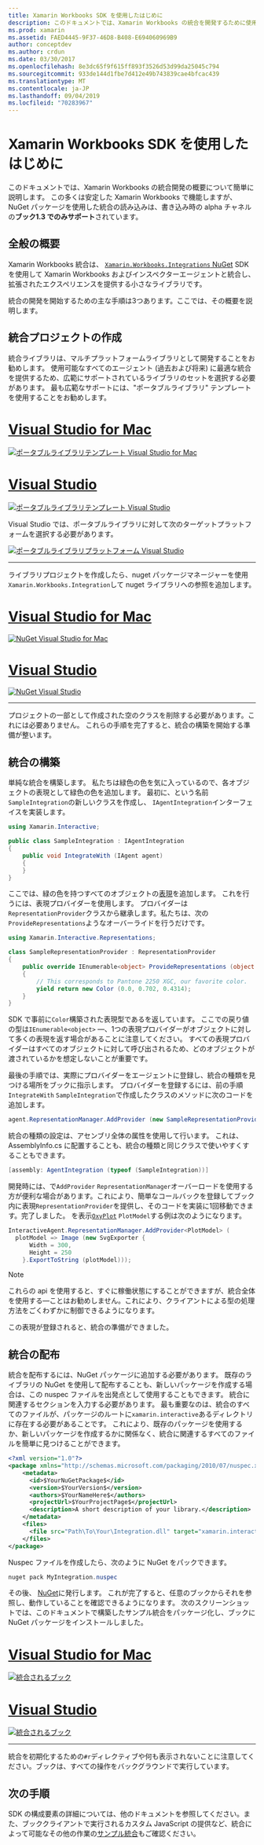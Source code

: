 ```yaml
---
title: Xamarin Workbooks SDK を使用したはじめに
description: このドキュメントでは、Xamarin Workbooks の統合を開発するために使用できる Xamarin Workbooks SDK の概要について説明します。
ms.prod: xamarin
ms.assetid: FAED4445-9F37-46D8-B408-E694060969B9
author: conceptdev
ms.author: crdun
ms.date: 03/30/2017
ms.openlocfilehash: 8e3dc65f9f615ff893f3526d53d99da25045c794
ms.sourcegitcommit: 933de144d1fbe7d412e49b743839cae4bfcac439
ms.translationtype: MT
ms.contentlocale: ja-JP
ms.lasthandoff: 09/04/2019
ms.locfileid: "70283967"
---
```

# <a name="getting-started-with-the-xamarin-workbooks-sdk"></a>Xamarin Workbooks SDK を使用したはじめに

このドキュメントでは、Xamarin Workbooks の統合開発の概要について簡単に説明します。 この多くは安定した Xamarin Workbooks で機能しますが、NuGet パッケージを使用した統合の読み込みは、書き込み時の alpha チャネルの**ブック1.3 でのみサポート**されています。

## <a name="general-overview"></a>全般の概要

Xamarin Workbooks 統合は、 [ `Xamarin.Workbooks.Integrations` NuGet][nuget] SDK を使用して Xamarin Workbooks およびインスペクターエージェントと統合し、拡張されたエクスペリエンスを提供する小さなライブラリです。

統合の開発を開始するための主な手順は3つあります。ここでは、その概要を説明します。

## <a name="creating-the-integration-project"></a>統合プロジェクトの作成

統合ライブラリは、マルチプラットフォームライブラリとして開発することをお勧めします。 使用可能なすべてのエージェント (過去および将来) に最適な統合を提供するため、広範にサポートされているライブラリのセットを選択する必要があります。 最も広範なサポートには、"ポータブルライブラリ" テンプレートを使用することをお勧めします。

# <a name="visual-studio-for-mactabmacos"></a>[Visual Studio for Mac](#tab/macos)

[![ポータブルライブラリテンプレート Visual Studio for Mac](images/xamarin-studio-pcl.png)](images/xamarin-studio-pcl.png#lightbox)

# <a name="visual-studiotabwindows"></a>[Visual Studio](#tab/windows)

[![ポータブルライブラリテンプレート Visual Studio](images/visual-studio-pcl.png)](images/visual-studio-pcl.png#lightbox)

Visual Studio では、ポータブルライブラリに対して次のターゲットプラットフォームを選択する必要があります。

[![ポータブルライブラリプラットフォーム Visual Studio](images/visual-studio-pcl-platforms.png)](images/visual-studio-pcl-platforms.png#lightbox)

-----

ライブラリプロジェクトを作成したら、nuget パッケージマネージャーを使用`Xamarin.Workbooks.Integration`して nuget ライブラリへの参照を追加します。

# <a name="visual-studio-for-mactabmacos"></a>[Visual Studio for Mac](#tab/macos)

[![NuGet Visual Studio for Mac](images/xamarin-studio-nuget.png)](images/xamarin-studio-nuget.png#lightbox)

# <a name="visual-studiotabwindows"></a>[Visual Studio](#tab/windows)

[![NuGet Visual Studio](images/visual-studio-nuget.png)](images/visual-studio-nuget.png#lightbox)

-----

プロジェクトの一部として作成された空のクラスを削除する必要があります。これには必要ありません。 これらの手順を完了すると、統合の構築を開始する準備が整います。

## <a name="building-an-integration"></a>統合の構築

単純な統合を構築します。 私たちは緑色の色を気に入っているので、各オブジェクトの表現として緑色の色を追加します。 最初に、という名前`SampleIntegration`の新しいクラスを作成し、 `IAgentIntegration`インターフェイスを実装します。

```csharp
using Xamarin.Interactive;

public class SampleIntegration : IAgentIntegration
{
    public void IntegrateWith (IAgent agent)
    {
    }
}
```

ここでは、緑の色を持つすべてのオブジェクトの[表現](~/tools/workbooks/sdk/representations.md)を追加します。 これを行うには、表現プロバイダーを使用します。 プロバイダーは`RepresentationProvider`クラスから継承します。私たちは、次の`ProvideRepresentations`ようなオーバーライドを行うだけです。

```csharp
using Xamarin.Interactive.Representations;

class SampleRepresentationProvider : RepresentationProvider
{
    public override IEnumerable<object> ProvideRepresentations (object obj)
    {
        // This corresponds to Pantone 2250 XGC, our favorite color.
        yield return new Color (0.0, 0.702, 0.4314);
    }
}
```

SDK で事前に`Color`構築された表現型であるを返しています。
ここでの戻り値の型は`IEnumerable<object>` &mdash;、1つの表現プロバイダーがオブジェクトに対して多くの表現を返す場合があることに注意してください。 すべての表現プロバイダーはすべてのオブジェクトに対して呼び出されるため、どのオブジェクトが渡されているかを想定しないことが重要です。

最後の手順では、実際にプロバイダーをエージェントに登録し、統合の種類を見つける場所をブックに指示します。 プロバイダーを登録するには、前の手順`IntegrateWith` `SampleIntegration`で作成したクラスのメソッドに次のコードを追加します。

```csharp
agent.RepresentationManager.AddProvider (new SampleRepresentationProvider ());
```

統合の種類の設定は、アセンブリ全体の属性を使用して行います。 これは、AssemblyInfo.cs に配置することも、統合の種類と同じクラスで使いやすくすることもできます。

```csharp
[assembly: AgentIntegration (typeof (SampleIntegration))]
````

開発時には、で`AddProvider` `RepresentationManager`オーバーロードを使用する方が便利な場合があります。これにより、簡単なコールバックを登録してブック内に表現`RepresentationProvider`を提供し、そのコードを実装に1回移動できます。完了しました。 を表示[`OxyPlot`][oxyplot] `PlotModel`する例は次のようになります。

```csharp
InteractiveAgent.RepresentationManager.AddProvider<PlotModel> (
  plotModel => Image (new SvgExporter {
      Width = 300,
      Height = 250
    }.ExportToString (plotModel)));
```

> [!NOTE]
> これらの api を使用すると、すぐに稼働状態にすることができますが、統合全体を使用する&mdash;ことはお勧めしません。これにより、クライアントによる型の処理方法をごくわずかに制御できるようになります。

この表現が登録されると、統合の準備ができました。

## <a name="shipping-your-integration"></a>統合の配布

統合を配布するには、NuGet パッケージに追加する必要があります。
既存のライブラリの NuGet を使用して配布することも、新しいパッケージを作成する場合は、この nuspec ファイルを出発点として使用することもできます。
統合に関連するセクションを入力する必要があります。 最も重要なのは、統合のすべてのファイルが、パッケージのルートに`xamarin.interactive`あるディレクトリに存在する必要があることです。 これにより、既存のパッケージを使用するか、新しいパッケージを作成するかに関係なく、統合に関連するすべてのファイルを簡単に見つけることができます。

```xml
<?xml version="1.0"?>
<package xmlns="http://schemas.microsoft.com/packaging/2010/07/nuspec.xsd">
    <metadata>
      <id>$YourNuGetPackage$</id>
      <version>$YourVersion$</version>
      <authors>$YourNameHere$</authors>
      <projectUrl>$YourProjectPage$</projectUrl>
      <description>A short description of your library.</description>
    </metadata>
    <files>
      <file src="Path\To\Your\Integration.dll" target="xamarin.interactive" />
    </files>
</package>
```

Nuspec ファイルを作成したら、次のように NuGet をパックできます。

```csharp
nuget pack MyIntegration.nuspec
```

その後、 [NuGet][nugetorg]に発行します。 これが完了すると、任意のブックからそれを参照し、動作していることを確認できるようになります。 次のスクリーンショットでは、このドキュメントで構築したサンプル統合をパッケージ化し、ブックに NuGet パッケージをインストールしました。

# <a name="visual-studio-for-mactabmacos"></a>[Visual Studio for Mac](#tab/macos)

[![統合されるブック](images/mac-workbooks-integrated.png)](images/mac-workbooks-integrated.png#lightbox)

# <a name="visual-studiotabwindows"></a>[Visual Studio](#tab/windows)

[![統合されるブック](images/windows-workbooks-integrated.png)](images/windows-workbooks-integrated.png#lightbox)

-----

統合を初期化するための`#r`ディレクティブや何も表示されないことに注意してください。ブックは、すべての操作をバックグラウンドで実行しています。

## <a name="next-steps"></a>次の手順

SDK の構成要素の詳細については、他のドキュメントを参照してください。また、ブッククライアントで実行されるカスタム JavaScript の提供など、統合によって可能なその他の作業の[サンプル統合](~/tools/workbooks/samples/index.md)もご確認ください。

[nugetorg]: https://nuget.org
[nuget]: https://nuget.org/packages/Xamarin.Workbooks.Integration
[oxyplot]: http://www.oxyplot.org/
